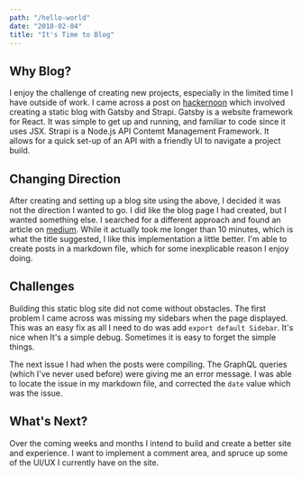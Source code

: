 ```yaml
---
path: "/hello-world"
date: "2018-02-04"
title: "It's Time to Blog"
---
```


## Why Blog?
I enjoy the challenge of creating new projects, especially in the limited time I have outside of work.  I came across a post on [hackernoon](https://hackernoon.com/building-a-static-blog-using-gatsby-and-strapi-8b5acfc82ad8) which involved creating a static blog with Gatsby and Strapi.  Gatsby is a website framework for React.  It was simple to get up and running, and familiar to code since it uses JSX.  Strapi is a Node.js API Contemt Management Framework.  It allows for a quick set-up of an API with a friendly UI to navigate a project build. 

## Changing Direction
After creating and setting up a blog site using the above, I decided it was not the direction I wanted to go.  I did like the blog page I had created, but I wanted something else.  I searched for a different approach and found an article on [medium](https://medium.freecodecamp.org/how-to-build-a-react-and-gatsby-powered-blog-in-about-10-minutes-625c35c06481).  While it actually took me longer than 10 minutes, which is what the title suggested, I like this implementation a little better.  I'm able to create posts in a markdown file, which for some inexplicable reason I enjoy doing.  

## Challenges
Building this static blog site did not come without obstacles.  The first problem I came across was missing my sidebars when the page displayed.  This was an easy fix as all I need to do was add `export default Sidebar`.  It's nice when It's a simple debug.  Sometimes it is easy to forget the simple things.

The next issue I had when the posts were compiling.  The GraphQL queries (which I've never used before) were giving me an error message.  I was able to locate the issue in my markdown file, and corrected the `date` value which was the issue. 

## What's Next?
Over the coming weeks and months I intend to build and create a better site and experience.  I want to implement a comment area, and spruce up some of the UI/UX I currently have on the site.
